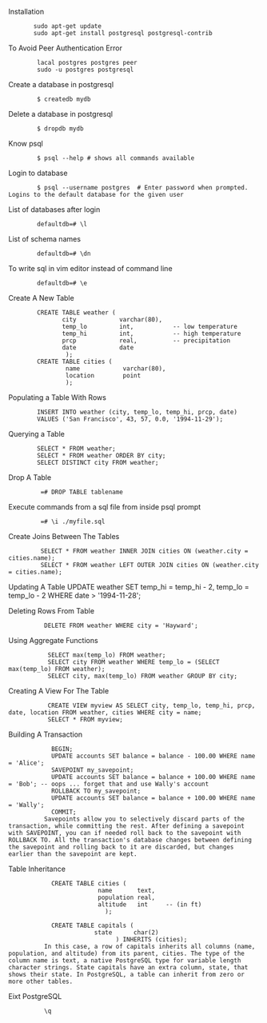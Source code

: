 Installation

           sudo apt-get update
           sudo apt-get install postgresql postgresql-contrib

To Avoid Peer Authentication Error

            lacal postgres postgres peer
            sudo -u postgres postgresql

Create a database in postgresql

            $ createdb mydb

Delete a database in postgresql

            $ dropdb mydb

Know psql

            $ psql --help # shows all commands available

Login to database

            $ psql --username postgres  # Enter password when prompted. Logins to the default database for the given user

List of databases after login

            defaultdb=# \l

List of schema names

            defaultdb=# \dn

To write sql in vim editor instead of command line

            defaultdb=# \e

Create A New Table

            CREATE TABLE weather (
                   city            varchar(80),
                   temp_lo         int,           -- low temperature
                   temp_hi         int,           -- high temperature
                   prcp            real,          -- precipitation
                   date            date
                    );
            CREATE TABLE cities (
                    name            varchar(80),
                    location        point
                    );

Populating a Table With Rows  

            INSERT INTO weather (city, temp_lo, temp_hi, prcp, date)
            VALUES ('San Francisco', 43, 57, 0.0, '1994-11-29');

Querying a Table

            SELECT * FROM weather;
            SELECT * FROM weather ORDER BY city;
            SELECT DISTINCT city FROM weather;

Drop A Table

             =# DROP TABLE tablename

Execute commands from a sql file from inside psql prompt

             =# \i ./myfile.sql

Create Joins Between The Tables

             SELECT * FROM weather INNER JOIN cities ON (weather.city = cities.name);
             SELECT * FROM weather LEFT OUTER JOIN cities ON (weather.city = cities.name);

Updating A Table
             UPDATE weather SET temp_hi = temp_hi - 2,  temp_lo = temp_lo - 2 WHERE date > '1994-11-28';    

Deleting Rows From Table

              DELETE FROM weather WHERE city = 'Hayward';  

Using Aggregate Functions

               SELECT max(temp_lo) FROM weather;
               SELECT city FROM weather WHERE temp_lo = (SELECT max(temp_lo) FROM weather);
               SELECT city, max(temp_lo) FROM weather GROUP BY city;

Creating A View For The Table

               CREATE VIEW myview AS SELECT city, temp_lo, temp_hi, prcp, date, location FROM weather, cities WHERE city = name;
               SELECT * FROM myview;

Building A Transaction

                BEGIN;
                UPDATE accounts SET balance = balance - 100.00 WHERE name = 'Alice';
                SAVEPOINT my_savepoint;
                UPDATE accounts SET balance = balance + 100.00 WHERE name = 'Bob'; -- oops ... forget that and use Wally's account
                ROLLBACK TO my_savepoint;
                UPDATE accounts SET balance = balance + 100.00 WHERE name = 'Wally';
                COMMIT;
              Savepoints allow you to selectively discard parts of the transaction, while committing the rest. After defining a savepoint with SAVEPOINT, you can if needed roll back to the savepoint with ROLLBACK TO. All the transaction's database changes between defining the savepoint and rolling back to it are discarded, but changes earlier than the savepoint are kept.

Table Inheritance

                CREATE TABLE cities (
                             name       text,
                             population real,
                             altitude   int     -- (in ft)
                               );

                CREATE TABLE capitals (
                            state      char(2)
                                  ) INHERITS (cities);
              In this case, a row of capitals inherits all columns (name, population, and altitude) from its parent, cities. The type of the column name is text, a native PostgreSQL type for variable length character strings. State capitals have an extra column, state, that shows their state. In PostgreSQL, a table can inherit from zero or more other tables.

Eixt PostgreSQL

              \q
